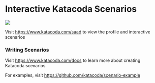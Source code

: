 # Interactive Katacoda Scenarios

[![](http://shields.katacoda.com/katacoda/saad/count.svg)](https://www.katacoda.com/saad "Get your profile on Katacoda.com")

Visit https://www.katacoda.com/saad to view the profile and interactive scenarios

### Writing Scenarios
Visit https://www.katacoda.com/docs to learn more about creating Katacoda scenarios

For examples, visit https://github.com/katacoda/scenario-example

